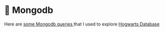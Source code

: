 #  🌱 Mongodb 


Here are <a href = "https://docs.google.com/document/d/1Uzq4k0T0Kxj_cdegDM499qs5nApg-KRZx64xcIX247A/edit?usp=sharing"> some Mongodb queries </a>  that I used to explore <a href = "https://drive.google.com/drive/folders/1XWaMfTq4y4w2s3TU4YEToCImZa7vDl3S?usp=sharing">Hogwarts Database</a>

